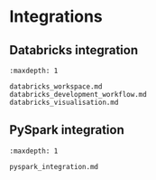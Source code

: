 # Integrations


## Databricks integration

```{toctree}
:maxdepth: 1

databricks_workspace.md
databricks_development_workflow.md
databricks_visualisation.md
```


## PySpark integration

```{toctree}
:maxdepth: 1

pyspark_integration.md
```
